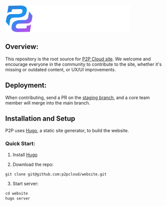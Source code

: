 ![logo](./static/design/img/logo.svg)

## Overview:
This repository is the root source for [P2P Cloud site](https://p2pcloud.io/). We welcome and encourage everyone in the community to contribute to the site, whether it's missing or outdated content, or UX/UI improvements. 

## Deployment:
When contributing, send a PR on the [staging branch](https://github.com/p2pcloud/website/tree/staging), and a core team member will merge into the main branch.   

## Installation and Setup
P2P uses [Hugo](https://gohugo.io/), a static site generator, to build the website.  

### Quick Start:

1. Install [Hugo](https://gohugo.io/getting-started/installing/)

2. Download the repo:
```
git clone git@github.com:p2pcloud/website.git
```
 3. Start server:
 ```
cd website 
hugo server
```
